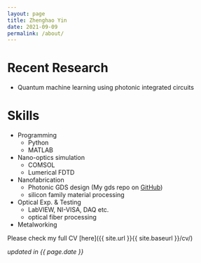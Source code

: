 ```yaml
---
layout: page
title: Zhenghao Yin
date: 2021-09-09
permalink: /about/
---
```


# Recent Research 

- Quantum machine learning using photonic integrated circuits

# Skills
  - Programming
    - Python
    - MATLAB
  - Nano-optics simulation
    - COMSOL
    - Lumerical FDTD
  - Nanofabrication
	  - Photonic GDS design (My gds repo on [GitHub](https://github.com/dapingq/gds))
	  - silicon family material processing 
  - Optical Exp. & Testing
    - LabVIEW, NI-VISA, DAQ etc.
    - optical fiber processing
  - Metalworking

Please check my full CV [here]({{ site.url }}{{ site.baseurl }}/cv/)

_updated in {{ page.date }}_

